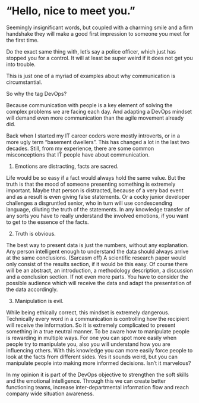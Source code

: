 # “Hello, nice to meet you.”

Seemingly insignificant words, but coupled with a charming smile and a firm handshake they will make a good first impression to someone you meet for the first time.

Do the exact same thing with, let’s say a police officer, which just has stopped you for a control. It will at least be super weird if it does not get you into trouble.

This is just one of a myriad of examples about why communication is circumstantial.

So why the tag DevOps?

Because communication with people is a key element of solving the complex problems we are facing each day. And adapting a DevOps mindset will demand even more communication than the agile movement already did.

Back when I started my IT career coders were mostly introverts, or in a more ugly term “basement dwellers”. This has changed a lot in the last two decades. Still, from my experience, there are some common misconceptions that IT people have about communication.

1) Emotions are distracting, facts are sacred.

Life would be so easy if a fact would always hold the same value. But the truth is that the mood of someone presenting something is extremely important. Maybe that person is distracted, because of a very bad event and as a result is even giving false statements. Or a cocky junior developer challenges a disgruntled senior, who in turn will use condescending language, diluting the truth of the statements. In any knowledge transfer of any sorts you have to really understand the involved emotions, if you want to get to the essence of the facts.

2) Truth is obvious.

The best way to present data is just the numbers, without any explanation. Any person intelligent enough to understand the data should always arrive at the same conclusions. (Sarcasm off) A scientific research paper would only consist of the results section, if it would be this easy. Of course there will be an abstract, an introduction, a methodology description, a discussion and a conclusion section. If not even more parts. You have to consider the possible audience which will receive the data and adapt the presentation of the data accordingly.

3) Manipulation is evil.

While being ethically correct, this mindset is extremely dangerous. Technically every word in a communication is controlling how the recipient will receive the information. So it is extremely complicated to present something in a true neutral manner. To be aware how to manipulate people is rewarding in multiple ways. For one you can spot more easily when people try to manipulate you, also you will understand how you are influencing others. With this knowledge you can more easily force people to look at the facts from different sides. Yes it sounds weird, but you can manipulate people into making more informed decisions. Isn’t it marvelous?

In my opinion it is part of the DevOps objective to strengthen the soft skills and the emotional intelligence. Through this we can create better functioning teams, increase inter-departmental information flow and reach company wide situation awareness.
